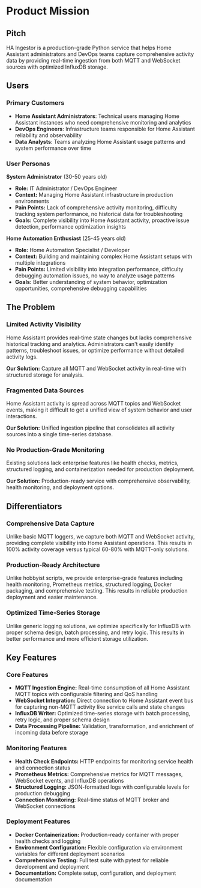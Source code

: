 # Product Mission

## Pitch

HA Ingestor is a production-grade Python service that helps Home Assistant administrators and DevOps teams capture comprehensive activity data by providing real-time ingestion from both MQTT and WebSocket sources with optimized InfluxDB storage.

## Users

### Primary Customers

- **Home Assistant Administrators**: Technical users managing Home Assistant instances who need comprehensive monitoring and analytics
- **DevOps Engineers**: Infrastructure teams responsible for Home Assistant reliability and observability
- **Data Analysts**: Teams analyzing Home Assistant usage patterns and system performance over time

### User Personas

**System Administrator** (30-50 years old)
- **Role:** IT Administrator / DevOps Engineer
- **Context:** Managing Home Assistant infrastructure in production environments
- **Pain Points:** Lack of comprehensive activity monitoring, difficulty tracking system performance, no historical data for troubleshooting
- **Goals:** Complete visibility into Home Assistant activity, proactive issue detection, performance optimization insights

**Home Automation Enthusiast** (25-45 years old)
- **Role:** Home Automation Specialist / Developer
- **Context:** Building and maintaining complex Home Assistant setups with multiple integrations
- **Pain Points:** Limited visibility into integration performance, difficulty debugging automation issues, no way to analyze usage patterns
- **Goals:** Better understanding of system behavior, optimization opportunities, comprehensive debugging capabilities

## The Problem

### Limited Activity Visibility

Home Assistant provides real-time state changes but lacks comprehensive historical tracking and analytics. Administrators can't easily identify patterns, troubleshoot issues, or optimize performance without detailed activity logs.

**Our Solution:** Capture all MQTT and WebSocket activity in real-time with structured storage for analysis.

### Fragmented Data Sources

Home Assistant activity is spread across MQTT topics and WebSocket events, making it difficult to get a unified view of system behavior and user interactions.

**Our Solution:** Unified ingestion pipeline that consolidates all activity sources into a single time-series database.

### No Production-Grade Monitoring

Existing solutions lack enterprise features like health checks, metrics, structured logging, and containerization needed for production deployment.

**Our Solution:** Production-ready service with comprehensive observability, health monitoring, and deployment options.

## Differentiators

### Comprehensive Data Capture

Unlike basic MQTT loggers, we capture both MQTT and WebSocket activity, providing complete visibility into Home Assistant operations. This results in 100% activity coverage versus typical 60-80% with MQTT-only solutions.

### Production-Ready Architecture

Unlike hobbyist scripts, we provide enterprise-grade features including health monitoring, Prometheus metrics, structured logging, Docker packaging, and comprehensive testing. This results in reliable production deployment and easier maintenance.

### Optimized Time-Series Storage

Unlike generic logging solutions, we optimize specifically for InfluxDB with proper schema design, batch processing, and retry logic. This results in better performance and more efficient storage utilization.

## Key Features

### Core Features

- **MQTT Ingestion Engine:** Real-time consumption of all Home Assistant MQTT topics with configurable filtering and QoS handling
- **WebSocket Integration:** Direct connection to Home Assistant event bus for capturing non-MQTT activity like service calls and state changes
- **InfluxDB Writer:** Optimized time-series storage with batch processing, retry logic, and proper schema design
- **Data Processing Pipeline:** Validation, transformation, and enrichment of incoming data before storage

### Monitoring Features

- **Health Check Endpoints:** HTTP endpoints for monitoring service health and connection status
- **Prometheus Metrics:** Comprehensive metrics for MQTT messages, WebSocket events, and InfluxDB operations
- **Structured Logging:** JSON-formatted logs with configurable levels for production debugging
- **Connection Monitoring:** Real-time status of MQTT broker and WebSocket connections

### Deployment Features

- **Docker Containerization:** Production-ready container with proper health checks and logging
- **Environment Configuration:** Flexible configuration via environment variables for different deployment scenarios
- **Comprehensive Testing:** Full test suite with pytest for reliable development and deployment
- **Documentation:** Complete setup, configuration, and deployment documentation
